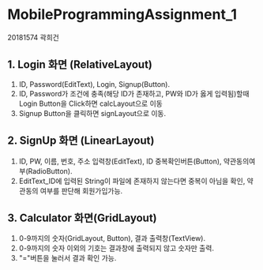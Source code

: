 # MobileProgrammingAssignment_1
20181574 곽희건
## 1. Login 화면 (RelativeLayout)
1. ID, Password(EditText), Login, Signup(Button).
2. ID, Password가 조건에 충족(해당 ID가 존재하고, PW와 ID가 옳게 입력됨)할때 Login Button을 Click하면 calcLayout으로 이동
3. Signup Button을 클릭하면 signLayout으로 이동.

## 2. SignUp 화면 (LinearLayout)
1. ID, PW, 이름, 번호, 주소 입력창(EditText), ID 중복확인버튼(Button), 약관동의여부(RadioButton).
2. EditText_ID에 입력된 String이 파일에 존재하지 않는다면 중복이 아님을 확인, 약관동의 여부를 판단해 회원가입가능.

## 3. Calculator 화면(GridLayout)
1. 0-9까지의 숫자(GridLayout, Button), 결과 출력창(TextView).
2. 0-9까지의 숫자 이외의 기호는 결과창에 출력되지 않고 숫자만 출력.
3. "="버튼을 눌러서 결과 확인 가능.
